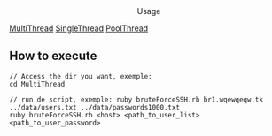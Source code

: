 <div align="center">Usage</div>

[MultiThread](MultiThread/README.md)
[SingleThread](SingleThread/README.md)
[PoolThread](PoolThread/README.md)


## How to execute
```
// Access the dir you want, exemple:
cd MultiThread

// run de script, exemple: ruby bruteForceSSH.rb br1.wqewqeqw.tk ../data/users.txt ../data/passwords1000.txt
ruby bruteForceSSH.rb <host> <path_to_user_list> <path_to_user_password>

```


